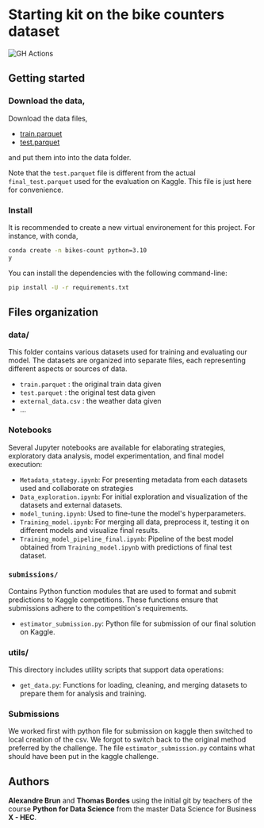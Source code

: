 # Starting kit on the bike counters dataset

![GH Actions](https://github.com/ramp-kits/bike_counters/actions/workflows/main.yml/badge.svg)

## Getting started

### Download the data,

Download the data files,
 - [train.parquet](https://github.com/ramp-kits/bike_counters/releases/download/v0.1.0/train.parquet)
 - [test.parquet](https://github.com/ramp-kits/bike_counters/releases/download/v0.1.0/test.parquet)

and put them into into the data folder.

Note that the `test.parquet` file is different from the actual `final_test.parquet` used for the evaluation on Kaggle. This file is just here for convenience.

### Install

It is recommended to create a new virtual environement for this project. For instance, with conda,
```bash
conda create -n bikes-count python=3.10
y
```

You can install the dependencies with the following command-line:

```bash
pip install -U -r requirements.txt
```

## Files organization

### data/
This folder contains various datasets used for training and evaluating our model. The datasets are organized into separate files, each representing different aspects or sources of data.
- `train.parquet` : the original train data given
- `test.parquet` : the original test data given
- `external_data.csv` : the weather data given
- ...

### Notebooks
Several Jupyter notebooks are available for elaborating strategies, exploratory data analysis, model experimentation, and final model execution:
- `Metadata_stategy.ipynb`: For presenting metadata from each datasets used and collaborate on strategies
- `Data_exploration.ipynb`: For initial exploration and visualization of the datasets and external datasets.
- `model_tuning.ipynb`: Used to fine-tune the model's hyperparameters.
- `Training_model.ipynb`: For merging all data, preprocess it, testing it on different models and visualize final results.
- `Training_model_pipeline_final.ipynb`: Pipeline of the best model obtained from `Training_model.ipynb` with predictions of final test dataset.

### `submissions/`
Contains Python function modules that are used to format and submit predictions to Kaggle competitions. These functions ensure that submissions adhere to the competition's requirements.
- `estimator_submission.py`: Python file for submission of our final solution on Kaggle.

### utils/
This directory includes utility scripts that support data operations:
- `get_data.py`: Functions for loading, cleaning, and merging datasets to prepare them for analysis and training.


### Submissions

We worked first with python file for submission on kaggle then switched to local creation of the csv. We forgot to switch back to the original method preferred by the challenge. The file `estimator_submission.py` contains what should have been put in the kaggle challenge.

## Authors

**Alexandre Brun** and **Thomas Bordes** using the initial git by teachers of the course **Python for Data Science** from the master Data Science for Business **X - HEC**.

